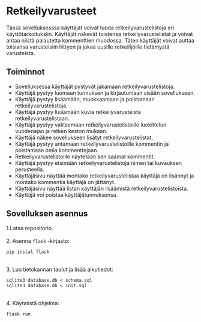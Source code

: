 # Retkeilyvarusteet
Tässä sovelluksesssa käyttäjät voivat luoda retkeilyvarustelistoja eri käyttötarkoituksiin. Käyttäjät näkevät toistensa retkeilyvarustelistat ja voivat antaa niistä palautetta kommenttien muodossa. Täten käyttäjät voivat auttaa toisiansa varusteisiin liittyen ja jakaa uusille retkeilijöille tietämystä varusteista.

## Toiminnot
* Sovelluksessa käyttäjät pystyvät jakamaan retkeilyvarustelistoja.
* Käyttäjä pystyy luomaan tunnuksen ja kirjautumaan sisään sovellukseen.
* Käyttäjä pystyy lisäämään, muokkaamaan ja poistamaan retkeilyvarustelistoja.
* Käyttäjä pystyy lisäämään kuvia retkeilyvarusteista retkeilyvarustelistaan.
* Käyttäjä pystyy valitsemaan retkeilyvarustelistoille luokittelun vuodenajan ja retken keston mukaan.
* Käyttäjä näkee sovellukseen lisätyt retkeilyvarustelistat.
* Käyttäjä pystyy antamaan retkeilyvarustelistoille kommentin ja poistamaan omia kommenttejaan.
* Retkeilyvarustelistoille näytetään sen saamat kommentit.
* Käyttäjä pystyy etsimään retkeilyvarustelistoja nimen tai kuvauksen perusteella.
* Käyttäjäsivu näyttää montako retkeilyvarustelistaa käyttäjä on lisännyt ja montako kommentia käyttäjä on jättänyt.
* Käyttäjäsivu näyttää listan käyttäjän lisäämistä retkeilyvarustelistoista.
* Käyttäjä voi poistaa käyttäjätunnuksensa.

## Sovelluksen asennus
1.Lataa repositorio.
\
\
2. Asenna `flask` -kirjasto:
```
pip instal flask
```
\
3. Luo tietokannan taulut ja lisää alkutiedot:
```
sqlite3 database.db < schema.sql
sqlite3 database.db < init.sql
```
\
4. Käynnistä ohjelma:
```
flask run
```
